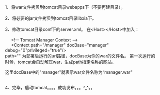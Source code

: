 <div id="cnblogs_post_body">
	<p>
		1、将war文件拷贝到tomcat目录webapps下（不要再建目录）。 <br />
<br />
2、将必要的jar文件拷贝到tomcat目录libxia下。 <br />
<br />
3、修改tomcat目录conf下的server.xml。
在&lt;Host&gt;&lt;/Host&gt;中加入：<br />
&nbsp;&nbsp;&nbsp;&nbsp; <br />
&nbsp;&nbsp;&nbsp;&nbsp; &lt;!-- Tomcat Manager Context --&gt; <br />
&nbsp;&nbsp;&nbsp;&nbsp; &lt;Context path="/manager" docBase="manager" debug="0"privileged="true"/&gt; <br />
path="" 为部署后运行的url路径，docBase为你的war的文件名。
第一次运行的时候，tomcat会自动解压war，生成path指定名称的网站。
	</p>
	<p>
		这里docBase中的"manager"就表示war文件名称为“manager.war"
	</p>
	<p>
		<br />
4、完毕，启动tomcat。。。。成功发布。。。^_^。。
	</p>
</div>